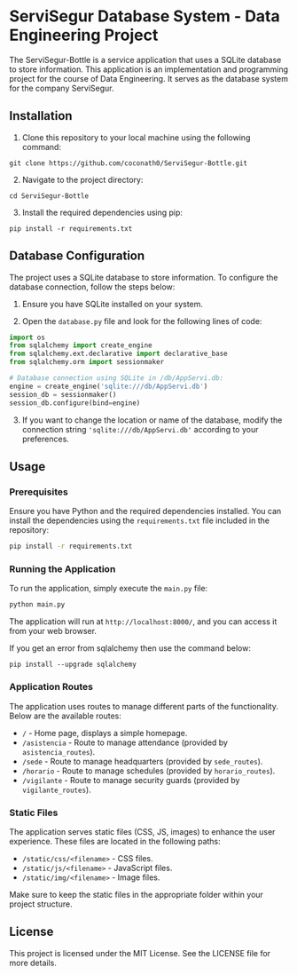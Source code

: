 # ServiSegur Database System - Data Engineering Project
The ServiSegur-Bottle is a service application that uses a SQLite database to store information. This application is an implementation and programming project for the course of Data Engineering. It serves as the database system for the company ServiSegur.

## Installation

1. Clone this repository to your local machine using the following command:

```
git clone https://github.com/coconath0/ServiSegur-Bottle.git
```

2. Navigate to the project directory:

```
cd ServiSegur-Bottle
```

3. Install the required dependencies using pip:

```
pip install -r requirements.txt
```

## Database Configuration

The project uses a SQLite database to store information. To configure the database connection, follow the steps below:

1. Ensure you have SQLite installed on your system.

2. Open the `database.py` file and look for the following lines of code:

```python
import os
from sqlalchemy import create_engine
from sqlalchemy.ext.declarative import declarative_base
from sqlalchemy.orm import sessionmaker

# Database connection using SQLite in /db/AppServi.db:
engine = create_engine('sqlite:///db/AppServi.db')
session_db = sessionmaker()
session_db.configure(bind=engine)
```

3. If you want to change the location or name of the database, modify the connection string `'sqlite:///db/AppServi.db'` according to your preferences.

## Usage

### Prerequisites

Ensure you have Python and the required dependencies installed. You can install the dependencies using the `requirements.txt` file included in the repository:

```bash
pip install -r requirements.txt
```

### Running the Application

To run the application, simply execute the `main.py` file:

```bash
python main.py
```

The application will run at `http://localhost:8000/`, and you can access it from your web browser.

If you get an error from sqlalchemy then use the command below:

```
pip install --upgrade sqlalchemy
```

### Application Routes

The application uses routes to manage different parts of the functionality. Below are the available routes:

- `/` - Home page, displays a simple homepage.
- `/asistencia` - Route to manage attendance (provided by `asistencia_routes`).
- `/sede` - Route to manage headquarters (provided by `sede_routes`).
- `/horario` - Route to manage schedules (provided by `horario_routes`).
- `/vigilante` - Route to manage security guards (provided by `vigilante_routes`).

### Static Files

The application serves static files (CSS, JS, images) to enhance the user experience. These files are located in the following paths:

- `/static/css/<filename>` - CSS files.
- `/static/js/<filename>` - JavaScript files.
- `/static/img/<filename>` - Image files.

Make sure to keep the static files in the appropriate folder within your project structure.

## License

This project is licensed under the MIT License. See the LICENSE file for more details.
